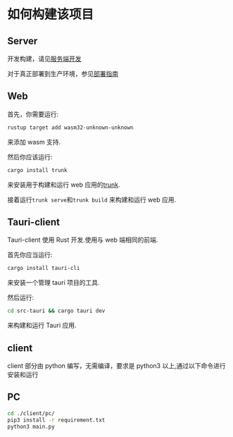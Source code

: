 # 如何构建该项目

## Server

开发构建，请见[服务端开发](./server-develop-zh.md)

对于真正部署到生产环境，参见[部署指南](./deploy-zh.md)

## Web

首先，你需要运行:

```bash
rustup target add wasm32-unknown-unknown
```

来添加 wasm 支持.

然后你应该运行:

```bash
cargo install trunk
```

来安装用于构建和运行 web 应用的[trunk](https://github.com/trunk-rs/trunk).

接着运行`trunk serve`和`trunk build` 来构建和运行 web 应用.

## Tauri-client

Tauri-client 使用 Rust 开发.使用与 web 端相同的前端.

首先你应当运行:

```bash
cargo install tauri-cli
```

来安装一个管理 tauri 项目的工具.

然后运行:

```bash
cd src-tauri && cargo tauri dev
```

来构建和运行 Tauri 应用.

## client

client 部分由 python 编写，无需编译，要求是 python3 以上,通过以下命令进行安装和运行

## PC

```bash
cd ./client/pc/
pip3 install -r requirement.txt
python3 main.py
```
